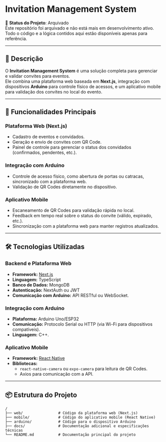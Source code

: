 # Invitation Management System

📁 **Status do Projeto**: Arquivado  
Este repositório foi arquivado e não está mais em desenvolvimento ativo. Todo o código e a lógica contidos aqui estão disponíveis apenas para referência.

---

## 📖 Descrição

O **Invitation Management System** é uma solução completa para gerenciar e validar convites para eventos.  
Ele combina uma plataforma web baseada em **Next.js**, integração com dispositivos **Arduino** para controle físico de acessos, e um aplicativo mobile para validação dos convites no local do evento.

---

## 🚀 Funcionalidades Principais

### Plataforma Web (Next.js)
- Cadastro de eventos e convidados.
- Geração e envio de convites com QR Code.
- Painel de controle para gerenciar o status dos convidados (confirmados, pendentes, etc.).

### Integração com Arduino
- Controle de acesso físico, como abertura de portas ou catracas, sincronizado com a plataforma web.
- Validação de QR Codes diretamente no dispositivo.

### Aplicativo Mobile
- Escaneamento de QR Codes para validação rápida no local.
- Feedback em tempo real sobre o status do convite (válido, expirado, etc.).
- Sincronização com a plataforma web para manter registros atualizados.

---

## 🛠️ Tecnologias Utilizadas

### Backend e Plataforma Web
- **Framework:** [Next.js](https://nextjs.org/)
- **Linguagem:** TypeScript
- **Banco de Dados:** MongoDB
- **Autenticação:** NextAuth ou JWT
- **Comunicação com Arduino:** API RESTful ou WebSocket.

### Integração com Arduino
- **Plataforma:** Arduino Uno/ESP32
- **Comunicação:** Protocolo Serial ou HTTP (via Wi-Fi para dispositivos compatíveis).
- **Linguagem:** C++.

### Aplicativo Mobile
- **Framework:** [React Native](https://reactnative.dev/)
- **Bibliotecas:** 
  - `react-native-camera` ou `expo-camera` para leitura de QR Codes.
  - Axios para comunicação com a API.

---

## 📦 Estrutura do Projeto

```plaintext
/
├── web/                # Código da plataforma web (Next.js)
├── mobile/             # Código do aplicativo mobile (React Native)
├── arduino/            # Código para o dispositivo Arduino
├── docs/               # Documentação adicional e especificações técnicas
└── README.md           # Documentação principal do projeto

